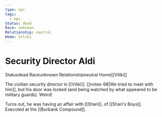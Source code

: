 ```yaml
---
type: npc
tags:
  - npc
Status: dead
Race: unknown
Relationship: neutral
Home: Viliki
---
```


# Security Director Aldi
<span class="dataview inline-field"><span class="inline-field-key">Status</span><span class="inline-field-value">dead</span></span>
<span class="dataview inline-field"><span class="inline-field-key">Race</span><span class="inline-field-value">unknown</span></span>
<span class="dataview inline-field"><span class="inline-field-key">Relationship</span><span class="inline-field-value">neutral</span></span>
<span class="dataview inline-field"><span class="inline-field-key">Home</span><span class="inline-field-value">[[Viliki]]</span></span>

The civilian security director in [[Viliki]]. [[notes-98|We tried to meet with him]], but his door was locked (and being watched by what appeared to be military guards). Weird!

Turns out, he was having an affair with [[Shari]], of [[Shari's Boys]]. Executed at the [[Burbank Compound]].
